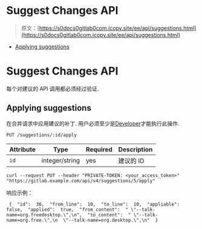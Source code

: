 # Suggest Changes API

> 原文：[https://s0docs0gitlab0com.icopy.site/ee/api/suggestions.html](https://s0docs0gitlab0com.icopy.site/ee/api/suggestions.html)

*   [Applying suggestions](#applying-suggestions)

# Suggest Changes API[](#suggest-changes-api "Permalink")

每个对建议的 API 调用都必须经过验证.

## Applying suggestions[](#applying-suggestions "Permalink")

在合并请求中应用建议的补丁. 用户必须至少是[Developer](../user/permissions.html)才能执行此操作.

```
PUT /suggestions/:id/apply 
```

| Attribute | Type | Required | Description |
| --- | --- | --- | --- |
| `id` | integer/string | yes | 建议的 ID |

```
curl --request PUT --header "PRIVATE-TOKEN: <your_access_token>" "https://gitlab.example.com/api/v4/suggestions/5/apply" 
```

响应示例：

```
 {  "id":  36,  "from_line":  10,  "to_line":  10,  "appliable":  false,  "applied":  true,  "from_content":  " \"--talk-name=org.freedesktop.\",\n",  "to_content":  " \"--talk-name=org.free.\",\n  \"--talk-name=org.desktop.\",\n"  } 
```